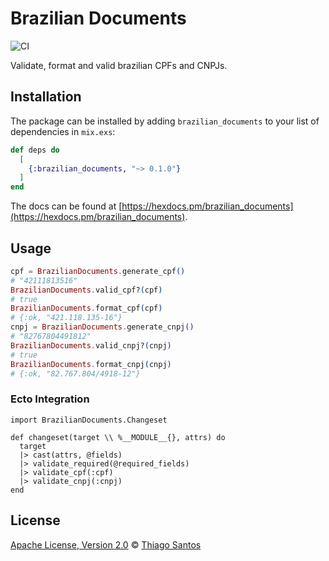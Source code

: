 # Brazilian Documents

![CI](https://github.com/thiamsantos/brazilian_documents/workflows/CI/badge.svg?branch=master)

Validate, format and valid brazilian CPFs and CNPJs.

## Installation

The package can be installed by adding `brazilian_documents` to your list of dependencies in `mix.exs`:

```elixir
def deps do
  [
    {:brazilian_documents, "~> 0.1.0"}
  ]
end
```

The docs can be found at [https://hexdocs.pm/brazilian_documents](https://hexdocs.pm/brazilian_documents).

## Usage

```elixir
cpf = BrazilianDocuments.generate_cpf()
# "42111813516"
BrazilianDocuments.valid_cpf?(cpf)
# true
BrazilianDocuments.format_cpf(cpf)
# {:ok, "421.118.135-16"}
cnpj = BrazilianDocuments.generate_cnpj()
# "82767804491812"
BrazilianDocuments.valid_cnpj?(cnpj)
# true
BrazilianDocuments.format_cnpj(cnpj)
# {:ok, "82.767.804/4918-12"}
```

### Ecto Integration

```
import BrazilianDocuments.Changeset

def changeset(target \\ %__MODULE__{}, attrs) do
  target
  |> cast(attrs, @fields)
  |> validate_required(@required_fields)
  |> validate_cpf(:cpf)
  |> validate_cnpj(:cnpj)
end
```

## License

[Apache License, Version 2.0](LICENSE) © [Thiago Santos](https://github.com/thiamsantos)
